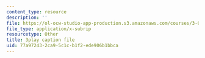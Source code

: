 ```yaml
---
content_type: resource
description: ''
file: https://ol-ocw-studio-app-production.s3.amazonaws.com/courses/3-091sc-introduction-to-solid-state-chemistry-fall-2010/77a972432ca95c1cb1f2ede906b1bbca_RXTvZGj1MDA.vtt
file_type: application/x-subrip
resourcetype: Other
title: 3play caption file
uid: 77a97243-2ca9-5c1c-b1f2-ede906b1bbca
---
```

